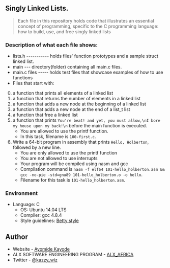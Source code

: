 ## Singly Linked Lists.
> Each file in this repository holds code that illustrates an essential concept of programming, specific to the C programming language: how to build, use, and free singly linked lists

### Description of what each file shows:

* lists.h ----------- holds files' function prototypes and a sample struct linked list.
* main --- directory(folder) containing all main.c files.
* main.c files ----- holds test files that showcase examples of how to use functions
* Files that start with:
0. a function that prints all elements of a linked list
1. a function that returns the number of elements in a linked list
2. a function that adds a new node at the beginning of a linked list
3. a function that adds a new node at the end of a list_t list
4. a function that free a linked list
5. a function that prints `You're beat! and yet, you must allow,\nI bore my house upon my back!\n` before the main function is executed.
	- You are allowed to use the printf function.
	- In this task, filename is `100-first.c`.
6. Write a 64-bit program in assembly that prints ```Hello, Holberton```, followed by a new line.
	- You are only allowed to use the printf function
	- You are not allowed to use interrupts
	- Your program will be compiled using nasm and gcc
	- Compilation command is ```nasm -f elf64 101-hello_holberton.asm && gcc -no-pie -std=gnu89 101-hello_holberton.o -o hello```.
	- Filename for this task is ```101-hello_holberton.asm```.

### Environment
* Language: C
	* OS: Ubuntu 14.04 LTS
	* Compiler: gcc 4.8.4
	* Style guidelines: [Betty style](https://github.com/holbertonschool/Betty/wiki)

## Author

- Website - [Ayomide Kayode](https://github.com/AyomideKayode)
- ALX SOFTWARE ENGINEERING PROGRAM - [ALX_AFRICA](https://www.alxafrica.com/programmes/)
- Twitter - [@kazzy_wiz](https://www.twitter.com/kazzy_wiz)